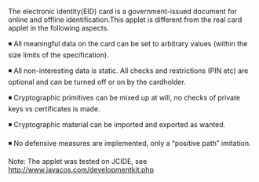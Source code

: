 The electronic identity(EID) card is a government-issued document for online and offline identification.This applet is different from the real card applet in the following aspects.


◾ All meaningful data on the card can be set to arbitrary values (within the size limits of the specification).


◾ All non-interesting data is static. All checks and restrictions (PIN etc) are optional and can be turned off or on by the cardholder.


◾ Cryptographic primitives can be mixed up at will, no checks of private keys vs certificates is made.


◾ Cryptographic material can be imported and exported as wanted. 


◾ No defensive measures are implemented, only a “positive path” imitation.

Note:
The applet was tested on JCIDE, see http://www.javacos.com/developmentkit.php
